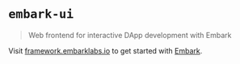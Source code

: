 # `embark-ui`

> Web frontend for interactive DApp development with Embark

Visit [framework.embarklabs.io](https://framework.embarklabs.io/) to get started with
[Embark](https://github.com/embarklabs/embark).
